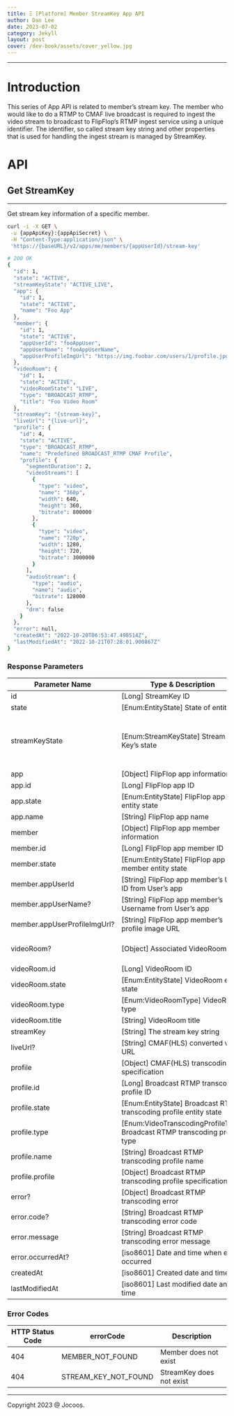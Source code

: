 ```yaml
---
title: Ξ [Platform] Member StreamKey App API
author: Dan Lee
date: 2023-07-02
category: Jekyll
layout: post
cover: /dev-book/assets/cover_yellow.jpg
---
```


-------------
# Introduction

This series of App API is related to member’s stream key. The member who would like to do a RTMP to CMAF live broadcast is required to ingest the video stream to broadcast to FlipFlop’s RTMP ingest service using a unique identifier. The identifier, so called stream key string and other properties that is used for handling the ingest stream is managed by StreamKey.

# API

## Get StreamKey

---

Get stream key information of a specific member.

```bash
curl -i -X GET \
 -u {appApiKey}:{appApiSecret} \
 -H "Content-Type:application/json" \
 'https://{baseURL}/v2/apps/me/members/{appUserId}/stream-key'

# 200 OK
{
  "id": 1,
  "state": "ACTIVE",
  "streamKeyState": "ACTIVE_LIVE",
  "app": {
    "id": 1,
    "state": "ACTIVE",
    "name": "Foo App"
  },
  "member": {
    "id": 1,
    "state": "ACTIVE",
    "appUserId": "fooAppUser",
    "appUserName": "fooAppUserName",
    "appUserProfileImgUrl": "https://img.foobar.com/users/1/profile.jpg"
  },
  "videoRoom": {
    "id": 1,
    "state": "ACTIVE",
    "videoRoomState": "LIVE",
    "type": "BROADCAST_RTMP",
    "title": "Foo Video Room"
  },
  "streamKey": "{stream-key}",
  "liveUrl": "{live-url}",
  "profile": {
    "id": 4,
    "state": "ACTIVE",
    "type": "BROADCAST_RTMP",
    "name": "Predefined BROADCAST_RTMP CMAF Profile",
    "profile": {
      "segmentDuration": 2,
      "videoStreams": [
        {
          "type": "video",
          "name": "360p",
          "width": 640,
          "height": 360,
          "bitrate": 800000
        },
        {
          "type": "video",
          "name": "720p",
          "width": 1280,
          "height": 720,
          "bitrate": 3000000
        }
      ],
      "audioStream": {
        "type": "audio",
        "name": "audio",
        "bitrate": 128000
      },
      "drm": false
    }
  },
  "error": null,
  "createdAt": "2022-10-20T06:53:47.498514Z",
  "lastModifiedAt": "2022-10-21T07:28:01.900867Z"
}
```

### Response Parameters

| Parameter Name | Type & Description | Misc. |
| --- | --- | --- |
| id | [Long] StreamKey ID |  |
| state | [Enum:EntityState] State of entity | ACTIVE, DELETED |
| streamKeyState | [Enum:StreamKeyState] Stream Key’s state | INACTIVE, ACTIVE_PREP, ACTIVE, ACTIVE_LIVE_PREP, ACTIVE_LIVE, INACTIVE_LIVE |
| app | [Object] FlipFlop app information |  |
| app.id | [Long] FlipFlop app ID |  |
| app.state | [Enum:EntityState] FlipFlop app entity state | ACTIVE, DELETED |
| app.name | [String] FlipFlop app name |  |
| member | [Object] FlipFlop app member information |  |
| member.id | [Long] FlipFlop app member ID |  |
| member.state | [Enum:EntityState] FlipFlop app member entity state | ACTIVE, DELETED |
| member.appUserId | [String] FlipFlop app member’s User ID from User’s app |  |
| member.appUserName? | [String] FlipFlop app member’s Username from User’s app |  |
| member.appUserProfileImgUrl? | [String] FlipFlop app member’s profile image URL |  |
| videoRoom? | [Object] Associated VideoRoom | Association only established when broadcasting |
| videoRoom.id | [Long] VideoRoom ID |  |
| videoRoom.state | [Enum:EntityState] VideoRoom entity state | ACTIVE, DELETED |
| videoRoom.type | [Enum:VideoRoomType] VideoRoom type | BROADCAST_RTMP |
| videoRoom.title | [String] VideoRoom title |  |
| streamKey | [String] The stream key string |  |
| liveUrl? | [String] CMAF(HLS) converted video URL |  |
| profile | [Object] CMAF(HLS) transcoding specification |  |
| profile.id | [Long] Broadcast RTMP transcoding profile ID |  |
| profile.state | [Enum:EntityState] Broadcast RTMP transcoding profile entity state | ACTIVE, DELETED |
| profile.type | [Enum:VideoTranscodingProfileType] Broadcast RTMP transcoding profile type | BROADCAST_RTMP |
| profile.name | [String] Broadcast RTMP transcoding profile name |  |
| profile.profile | [Object] Broadcast RTMP transcoding profile specification |  |
| error? | [Object] Broadcast RTMP transcoding error | Only when error occurred |
| error.code? | [String] Broadcast RTMP transcoding error code | Only when error occurred |
| error.message | [String] Broadcast RTMP transcoding error message |  |
| error.occurredAt? | [iso8601] Date and time when error occurred |  |
| createdAt | [iso8601] Created date and time |  |
| lastModifiedAt | [iso8601] Last modified date and time |  |

### Error Codes

| HTTP Status Code | errorCode | Description |
| --- | --- | --- |
| 404 | MEMBER_NOT_FOUND | Member does not exist |
| 404 | STREAM_KEY_NOT_FOUND | StreamKey does not exist |

-------------
Copyright 2023 @ Jocoos.
